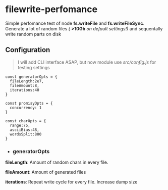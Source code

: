 # filewrite-perfomance

Simple perfomance test of node **fs.writeFile** and **fs.writeFileSync**.
Generate a lot of random files *(* **>10Gb** *on default settings!)* and sequentally write random parts on disk

## Configuration

>I will add CLI interface ASAP, but now module use *src/config.js* for testing settings

    const generatorOpts = {
      fileLength:2e7,
      fileAmount:8,
      iterations:40
    }

    const promisyOpts = {
      concurrency: 1
    }

    const charOpts = {
      range:75,
      asciiBias:48,
      wordsSplit:800
    }

* ### generatorOpts
**fileLength**: Amount of random chars in every file.

**fileAmount**: Amount of generated files

**iterations**: Repeat write cycle for every file. Increase dump size

